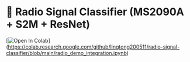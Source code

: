 
# 📡 Radio Signal Classifier (MS2090A + S2M + ResNet)

[![Open In Colab](https://colab.research.google.com/assets/colab-badge.svg)]
(https://colab.research.google.com/github/lingtong200511/radio-signal-classifier/blob/main/radio_demo_integration.ipynb)

